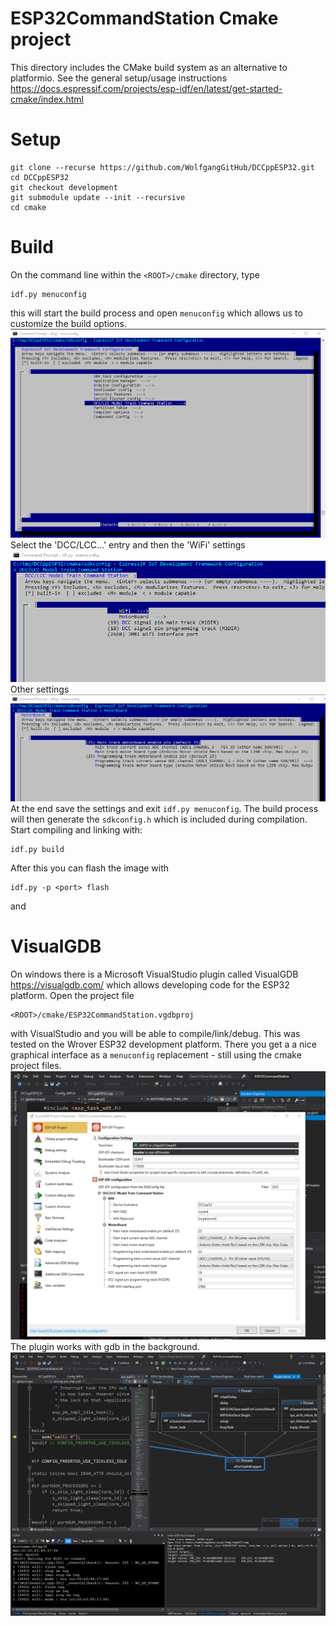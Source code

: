 # ESP32CommandStation Cmake project

This directory includes the CMake build system as an alternative to platformio.
See the general setup/usage instructions 
 https://docs.espressif.com/projects/esp-idf/en/latest/get-started-cmake/index.html
 
 
# Setup

```
git clone --recurse https://github.com/WolfgangGitHub/DCCppESP32.git
cd DCCppESP32
git checkout development
git submodule update --init --recursive
cd cmake
```

# Build
On the command line within the `<ROOT>/cmake` directory, type 
```
idf.py menuconfig
```
this will start the build process and open `menuconfig` which allows us to customize the build options.
![DCC Menuconfig](./images/menuconfig1.png?raw=true) 
Select the 'DCC/LCC...' entry and then the 'WiFi' settings
![Wifi](./images/menuconfig2.png?raw=true)
Other settings
![Other](./images/menuconfig3.png?raw=true) 
At the end save the settings and exit `idf.py menuconfig`. The build process will then generate the `sdkconfig.h` which is included during compilation. Start compiling and linking with:


```
idf.py build
```
After this you can flash the image with 
```
idf.py -p <port> flash
``` 
and


# VisualGDB

On windows there is a Microsoft VisualStudio plugin called VisualGDB https://visualgdb.com/ which allows developing code for the ESP32 platform. Open the project file

```
<ROOT>/cmake/ESP32CommandStation.vgdbproj
```
with VisualStudio and you will be able to compile/link/debug. This was tested on the Wrover ESP32 development platform. There you get a a nice graphical interface as a `menuconfig` replacement - still using the cmake project files.
![VisualGDB](./images/visgdb1.png?raw=true)
The plugin works with gdb in the background.
![Debugger](./images/visgdb2.png?raw=true)

